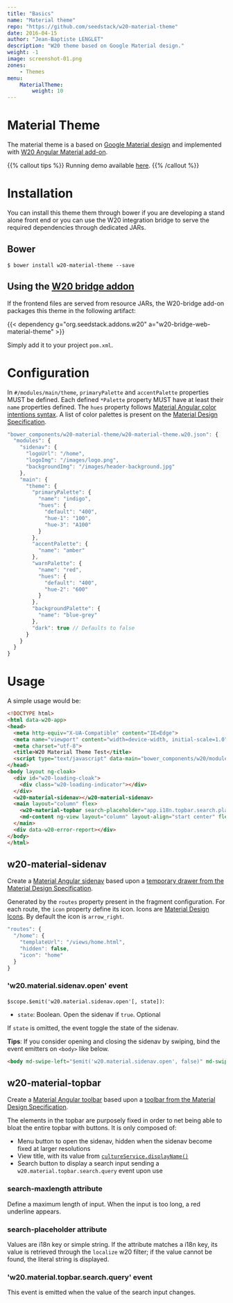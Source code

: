 ```yaml
---
title: "Basics"
name: "Material theme"
repo: "https://github.com/seedstack/w20-material-theme"
date: 2016-04-15
author: "Jean-Baptiste LENGLET"
description: "W20 theme based on Google Material design."
weight: -1
image: screenshot-01.png
zones:
    - Themes
menu:
    MaterialTheme:
        weight: 10
---
```


# Material Theme

The material theme is a based on [Google Material design](https://www.google.com/design/spec/material-design/introduction.html) and implemented 
with [W20 Angular Material add-on](http://seedstack.org/addons/w20-material/).

{{% callout tips %}}
Running demo available [here](http://seedstack.org/w20-material-theme).
{{% /callout %}}

# Installation

You can install this theme them through bower if you are developing a stand alone front end or you can use the W20 integration bridge to serve
the required dependencies through dedicated JARs.

## Bower

```
$ bower install w20-material-theme --save
```

## Using the [W20 bridge addon](http://seedstack.org/addons/w20-bridge/)

If the frontend files are served from resource JARs, the W20-bridge add-on packages this theme in the following artifact:

{{< dependency g="org.seedstack.addons.w20" a="w20-bridge-web-material-theme" >}}

Simply add it to your project `pom.xml`.

# Configuration

In `#/modules/main/theme`, `primaryPalette` and `accentPalette` properties MUST be defined. Each defined `*Palette` property MUST have at least their `name` properties defined. The `hues` property follows [Material Angular color intentions syntax](https://material.angularjs.org/latest/Theming/03_configuring_a_theme#specifying-custom-hues-for-color-intentions). A list of color palettes is present on the [Material Design Specification](http://www.google.com/design/spec/style/color.html#color-color-palette).

```javascript
"bower_components/w20-material-theme/w20-material-theme.w20.json": {
  "modules": {
    "sidenav": {
      "logoUrl": "/home",
      "logoImg": "/images/logo.png",
      "backgroundImg": "/images/header-background.jpg"
    },
    "main": {
      "theme": {
        "primaryPalette": {
          "name": "indigo",
          "hues": {
            "default": "400",
            "hue-1": "100",
            "hue-3": "A100"
          }
        },
        "accentPalette": {
          "name": "amber"
        },
        "warnPalette": {
          "name": "red",
          "hues": {
            "default": "400",
            "hue-2": "600"
          }
        },
        "backgroundPalette": {
          "name": "blue-grey"
        },
        "dark": true // Defaults to false
      }
    }
  }
}
```

# Usage

A simple usage would be:

```html
<!DOCTYPE html>
<html data-w20-app>
<head>
  <meta http-equiv="X-UA-Compatible" content="IE=Edge">
  <meta name="viewport" content="width=device-width, initial-scale=1.0">
  <meta charset="utf-8">
  <title>W20 Material Theme Test</title>
  <script type="text/javascript" data-main="bower_components/w20/modules/w20" src="bower_components/requirejs/require.js"></script>
</head>
<body layout ng-cloak>
  <div id="w20-loading-cloak">
    <div class="w20-loading-indicator"></div>
  </div>
  <w20-material-sidenav></w20-material-sidenav>
  <main layout="column" flex>
    <w20-material-topbar search-placeholder="app.i18n.topbar.search.placeholder"></w20-material-topbar>
    <md-content ng-view layout="column" layout-align="start center" flex></md-content>
  </main>
  <div data-w20-error-report></div>
</body>
</html>
```

## w20-material-sidenav

Create a [Material Angular sidenav](https://material.angularjs.org/latest/demo/sidenav) based upon a [temporary drawer from the Material Design Specification](https://www.google.com/design/spec/patterns/navigation-drawer.html#navigation-drawer-behavior).

Generated by the `routes` property present in the fragment configuration. For each route, the `icon` property define its icon. Icons are [Material Design Icons](https://design.google.com/icons/). By default the icon is `arrow_right`.

```javascript
"routes": {
  "/home": {
    "templateUrl": "/views/home.html",
    "hidden": false,
    "icon": "home"
  }
}
```

### 'w20.material.sidenav.open' event

`$scope.$emit('w20.material.sidenav.open'[, state])`: 
- `state`: Boolean. Open the sidenav if `true`. Optional

If `state` is omitted, the event toggle the state of the sidenav.

**Tips**: If you consider opening and closing the sidenav by swiping, bind the event emitters on `<body>` like below.

```html
<body md-swipe-left="$emit('w20.material.sidenav.open', false)" md-swipe-right="$emit('w20.material.sidenav.open', true)">
```

## w20-material-topbar

Create a [Material Angular toolbar](https://material.angularjs.org/latest/demo/toolbar) based upon a [toolbar from the Material Design Specification](https://www.google.com/design/spec/components/toolbars.html#toolbars-usage).

The elements in the topbar are purposely fixed in order to net being able to bloat the entire topbar with buttons. It is only composed of:
- Menu button to open the sidenav, hidden when the sidenav become fixed at larger resolutions
- View title, with its value from [`cultureService.displayName()`](https://github.com/seedstack/w20/blob/master/modules/culture.js)
- Search button to display a search input sending a `w20.material.topbar.search.query` event upon use

### search-maxlength attribute

Define a maximum length of input. When the input is too long, a red underline appears.

### search-placeholder attribute

Values are i18n key or simple string. If the attribute matches a i18n key, its value is retrieved through the `localize` w20 filter; if the value cannot be found, the literal string is displayed.

### 'w20.material.topbar.search.query' event

This event is emitted when the value of the search input changes.
